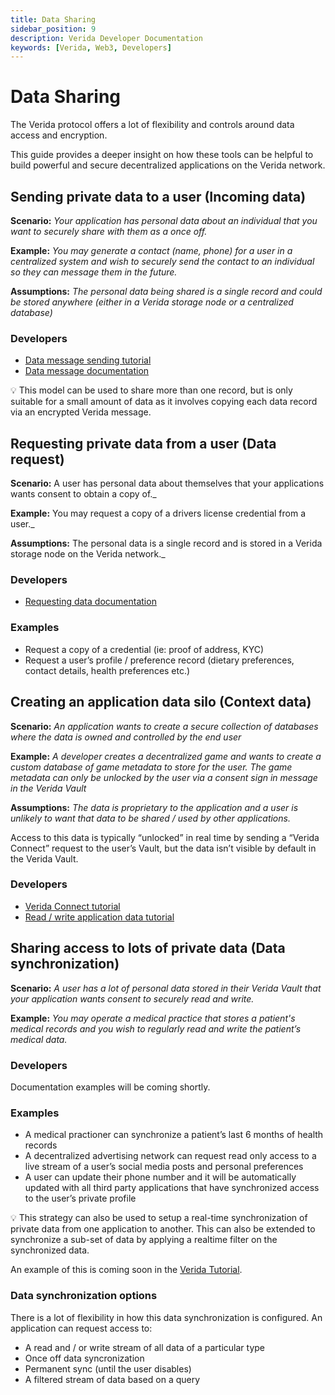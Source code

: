 ```yaml
---
title: Data Sharing
sidebar_position: 9
description: Verida Developer Documentation
keywords: [Verida, Web3, Developers]
---
```


# Data Sharing

The Verida protocol offers a lot of flexibility and controls around data access and encryption.

This guide provides a deeper insight on how these tools can be helpful to build powerful and secure decentralized applications on the Verida network.

## Sending private data to a user (Incoming data)

**Scenario:** _Your application has personal data about an individual that you want to securely share with them as a once off._

**Example:** _You may generate a contact (name, phone) for a user in a centralized system and wish to securely send the contact to an individual so they can message them in the future._

**Assumptions:** _The personal data being shared is a single record and could be stored anywhere (either in a Verida storage node or a centralized database)_

### Developers

- [Data message sending tutorial](../tutorial/messaging)
- [Data message documentation](../client-sdk/messaging#sending-messages-outbox)

<aside>
💡 This model can be used to share more than one record, but is only suitable for a small amount of data as it involves copying each data record via an encrypted Verida message.

</aside>

## Requesting private data from a user (Data request)

**Scenario:** A user has personal data about themselves that your applications wants consent to obtain a copy of._

**Example:** You may request a copy of a drivers license credential from a user._

**Assumptions:** The personal data is a single record and is stored in a Verida storage node on the Verida network._

### Developers

- [Requesting data documentation](../client-sdk/messaging#requesting-data)

### Examples

- Request a copy of a credential (ie: proof of address, KYC)
- Request a user’s profile / preference record (dietary preferences, contact details, health preferences etc.)

## Creating an application data silo (Context data)

**Scenario:** _An application wants to create a secure collection of databases where the data is owned and controlled by the end user_

**Example:** _A developer creates a decentralized game and wants to create a custom database of game metadata to store for the user. The game metadata can only be unlocked by the user via a consent sign in message in the Verida Vault_

**Assumptions:** _The data is proprietary to the application and a user is unlikely to want that data to be shared / used by other applications._

Access to this data is typically “unlocked” in real time by sending a “Verida Connect” request to the user’s Vault, but the data isn’t visible by default in the Verida Vault.

### Developers

- [Verida Connect tutorial](../tutorial/SSO)
- [Read / write application data tutorial](../tutorial/datastores)

## Sharing access to lots of private data (Data synchronization)

**Scenario:** _A user has a lot of personal data stored in their Verida Vault that your application wants consent to securely read and write._

**Example:** _You may operate a medical practice that stores a patient's medical records and you wish to regularly read and write the patient’s medical data._

### Developers

Documentation examples will be coming shortly.

### Examples

- A medical practioner can synchronize a patient’s last 6 months of health records
- A decentralized advertising network can request read only access to a live stream of a user’s social media posts and personal preferences
- A user can update their phone number and it will be automatically updated with all third party applications that have synchronized access to the user’s private profile

<aside>
💡 This strategy can also be used to setup a real-time synchronization of private data from one application to another. This can also be extended to synchronize a sub-set of data by applying a realtime filter on the synchronized data.

</aside>

An example of this is coming soon in the [Verida Tutorial](../tutorial/introduction).

### Data synchronization options

There is a lot of flexibility in how this data synchronization is configured. An application can request access to:

- A read and / or write stream of all data of a particular type
- Once off data syncronization
- Permanent sync (until the user disables)
- A filtered stream of data based on a query